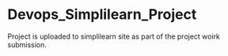 # Devops_Simplilearn_Project
Project is uploaded to simplilearn site as part of the project woirk submission.
